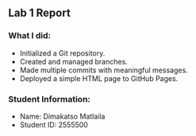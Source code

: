 ## Lab 1 Report

### What I did:
- Initialized a Git repository.
- Created and managed branches.
- Made multiple commits with meaningful messages.
- Deployed a simple HTML page to GitHub Pages.

### Student Information:
- Name: Dimakatso Matlaila
- Student ID: 2555500

